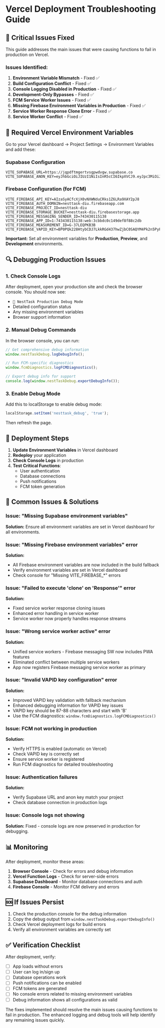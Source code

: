 # Vercel Deployment Troubleshooting Guide

## 🚨 Critical Issues Fixed

This guide addresses the main issues that were causing functions to fail in production on Vercel.

### Issues Identified:

1. **Environment Variable Mismatch** - Fixed ✅
2. **Build Configuration Conflict** - Fixed ✅
3. **Console Logging Disabled in Production** - Fixed ✅
4. **Development-Only Bypasses** - Fixed ✅
5. **FCM Service Worker Issues** - Fixed ✅
6. **Missing Firebase Environment Variables in Production** - Fixed ✅
7. **Service Worker Response Clone Error** - Fixed ✅
8. **Service Worker Conflict** - Fixed ✅

## 🔧 Required Vercel Environment Variables

Go to your Vercel dashboard → Project Settings → Environment Variables and add these:

### Supabase Configuration
```
VITE_SUPABASE_URL=https://jqpdftmgertvsgpwdvgw.supabase.co
VITE_SUPABASE_ANON_KEY=eyJhbGciOiJIUzI1NiIsInR5cCI6IkpXVCJ9.eyJpc3MiOiJzdXBhYmFzZSIsInJlZiI6ImpxcGRmdG1nZXJ0dnNncHdkdmd3Iiwicm9sZSI6ImFub24iLCJpYXQiOjE3NDkyOTY1MDUsImV4cCI6MjA2NDg3MjUwNX0.7XEAIhSBMqknx4jCQ5dTdUSfbhQpU2GoPybIHhnOcrA
```

### Firebase Configuration (for FCM)
```
VITE_FIREBASE_API_KEY=AIzaSyACfcXjX0vNXWNduCRks1Z6LRa9XAY2pJ8
VITE_FIREBASE_AUTH_DOMAIN=nesttask-diu.firebaseapp.com
VITE_FIREBASE_PROJECT_ID=nesttask-diu
VITE_FIREBASE_STORAGE_BUCKET=nesttask-diu.firebasestorage.app
VITE_FIREBASE_MESSAGING_SENDER_ID=743430115138
VITE_FIREBASE_APP_ID=1:743430115138:web:3cbbdc0c149def8f88c2db
VITE_FIREBASE_MEASUREMENT_ID=G-37LEQPKB3B
VITE_FIREBASE_VAPID_KEY=BP0PQk228HtybCDJ7LkkRGd437hwZjbC0SAQYM4Pk2n5PyFRfbxKoRKq7ze6lFuTM1njp7f9y0oaWFM5D_k5TS4
```

**Important:** Set all environment variables for **Production**, **Preview**, and **Development** environments.

## 🔍 Debugging Production Issues

### 1. Check Console Logs
After deployment, open your production site and check the browser console. You should now see:
- `🚀 NestTask Production Debug Mode`
- Detailed configuration status
- Any missing environment variables
- Browser support information

### 2. Manual Debug Commands
In the browser console, you can run:
```javascript
// Get comprehensive debug information
window.nestTaskDebug.logDebugInfo();

// Run FCM-specific diagnostics
window.fcmDiagnostics.logFCMDiagnostics();

// Export debug info for support
console.log(window.nestTaskDebug.exportDebugInfo());
```

### 3. Enable Debug Mode
Add this to localStorage to enable debug mode:
```javascript
localStorage.setItem('nesttask_debug', 'true');
```
Then refresh the page.

## 🚀 Deployment Steps

1. **Update Environment Variables** in Vercel dashboard
2. **Redeploy** your application
3. **Check Console Logs** in production
4. **Test Critical Functions**:
   - User authentication
   - Database connections
   - Push notifications
   - FCM token generation

## 🔧 Common Issues & Solutions

### Issue: "Missing Supabase environment variables"
**Solution:** Ensure all environment variables are set in Vercel dashboard for all environments.

### Issue: "Missing Firebase environment variables" error
**Solution:**
- All Firebase environment variables are now included in the build fallback
- Verify environment variables are set in Vercel dashboard
- Check console for "Missing VITE_FIREBASE_*" errors

### Issue: "Failed to execute 'clone' on 'Response'" error
**Solution:**
- Fixed service worker response cloning issues
- Enhanced error handling in service worker
- Service worker now properly handles response streams

### Issue: "Wrong service worker active" error
**Solution:**
- Unified service workers - Firebase messaging SW now includes PWA features
- Eliminated conflict between multiple service workers
- App now registers Firebase messaging service worker as primary

### Issue: "Invalid VAPID key configuration" error
**Solution:**
- Improved VAPID key validation with fallback mechanism
- Enhanced debugging information for VAPID key issues
- VAPID key should be 87-88 characters and start with 'B'
- Use the FCM diagnostics: `window.fcmDiagnostics.logFCMDiagnostics()`

### Issue: FCM not working in production
**Solution:**
- Verify HTTPS is enabled (automatic on Vercel)
- Check VAPID key is correctly set
- Ensure service worker is registered
- Run FCM diagnostics for detailed troubleshooting

### Issue: Authentication failures
**Solution:**
- Verify Supabase URL and anon key match your project
- Check database connection in production logs

### Issue: Console logs not showing
**Solution:** Fixed - console logs are now preserved in production for debugging.

## 📊 Monitoring

After deployment, monitor these areas:
1. **Browser Console** - Check for errors and debug information
2. **Vercel Function Logs** - Check for server-side errors
3. **Supabase Dashboard** - Monitor database connections and auth
4. **Firebase Console** - Monitor FCM delivery and errors

## 🆘 If Issues Persist

1. Check the production console for the debug information
2. Copy the debug output from `window.nestTaskDebug.exportDebugInfo()`
3. Check Vercel deployment logs for build errors
4. Verify all environment variables are correctly set

## ✅ Verification Checklist

After deployment, verify:
- [ ] App loads without errors
- [ ] User can log in/sign up
- [ ] Database operations work
- [ ] Push notifications can be enabled
- [ ] FCM tokens are generated
- [ ] No console errors related to missing environment variables
- [ ] Debug information shows all configurations as valid

The fixes implemented should resolve the main issues causing functions to fail in production. The enhanced logging and debug tools will help identify any remaining issues quickly.
